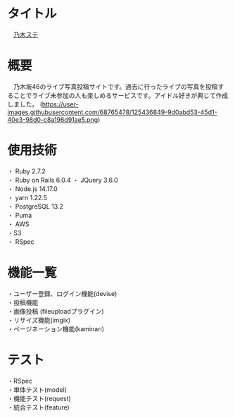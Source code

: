 # タイトル
　[乃木ステ](https://www.nogiste.com/)

# 概要
　乃木坂46のライブ写真投稿サイトです。過去に行ったライブの写真を投稿することでライブ未参加の人も楽しめるサービスです。アイドル好きが興じて作成しました。
(https://user-images.githubusercontent.com/68765478/125436849-9d0abd53-45d1-40e3-98d0-c8a196d91ae5.png)  

# 使用技術
・ Ruby 2.7.2  
・ Ruby on Rails 6.0.4
・ JQuery 3.6.0  
・ Node.js 14.17.0  
・ yarn 1.22.5    
・ PostgreSQL 13.2  
・ Puma  
・ AWS  
    ・S3  
・ RSpec  

# 機能一覧
・ユーザー登録、ログイン機能(devise)  
・投稿機能  
    ・画像投稿  (fileuploadプラグイン)  
    ・リサイズ機能(imgix)  
・ページネーション機能(kaminari)

# テスト
・RSpec  
    ・単体テスト(model)  
    ・機能テスト(request)  
    ・統合テスト(feature)